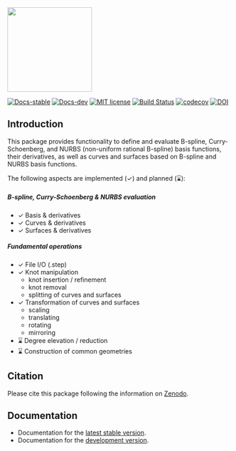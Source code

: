 
<picture>
  <source media="(prefers-color-scheme: dark)" srcset="docs/src/assets/logo_Scat_READMEwhite.svg" height="190">
  <source media="(prefers-color-scheme: light)" srcset="docs/src/assets/logo_Scat_README.svg" height="190">
  <img alt="" src="" height="190">
</picture>

[![Docs-stable](https://img.shields.io/badge/docs-stable-blue.svg)](https://hobezwe.github.io/NURBS.jl/stable/)
[![Docs-dev](https://img.shields.io/badge/docs-dev-blue.svg)](https://hobezwe.github.io/NURBS.jl/dev/)
[![MIT license](https://img.shields.io/badge/License-MIT-blue.svg)](https://github.com/hobezwe/NURBS.jl/blob/main/LICENSE)
[![Build Status](https://github.com/hobezwe/NURBS.jl/actions/workflows/CI.yml/badge.svg?branch=main)](https://github.com/hobezwe/NURBS.jl/actions/workflows/CI.yml?query=branch%3Amain)
[![codecov](https://codecov.io/gh/HoBeZwe/NURBS.jl/branch/main/graph/badge.svg?token=4F9NUNRC1K)](https://codecov.io/gh/HoBeZwe/NURBS.jl)
[![DOI](https://zenodo.org/badge/579998043.svg)](https://zenodo.org/badge/latestdoi/579998043)



## Introduction

This package provides functionality to define and evaluate B-spline, Curry-Schoenberg, and NURBS (non-uniform rational B-spline) basis functions, their derivatives, as well as curves and surfaces based on B-spline and NURBS basis functions.

The following aspects are implemented (✓) and planned (⌛):

##### B-spline, Curry-Schoenberg & NURBS evaluation
- ✓ Basis & derivatives
- ✓ Curves & derivatives
- ✓ Surfaces & derivatives

##### Fundamental operations
- ✓ File I/O (.step)
- ✓ Knot manipulation
    - knot insertion / refinement
    - knot removal
    - splitting of curves and surfaces
- ✓ Transformation of curves and surfaces
    - scaling
    - translating
    - rotating
    - mirroring
- ⌛ Degree elevation / reduction
- ⌛ Construction of common geometries



## Citation

Please cite this package following the information on [Zenodo](https://zenodo.org/badge/latestdoi/579998043).



## Documentation

- Documentation for the [latest stable version](https://hobezwe.github.io/NURBS.jl/stable/).
- Documentation for the [development version](https://hobezwe.github.io/NURBS.jl/dev/).